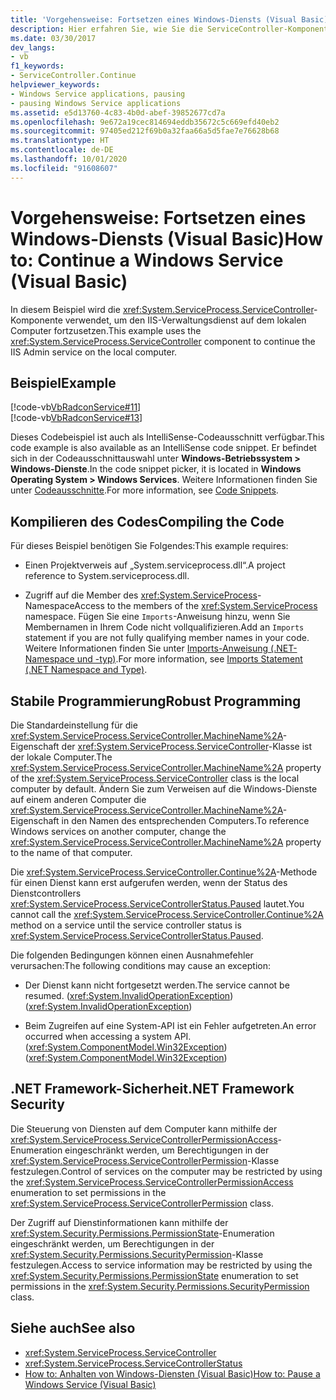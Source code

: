 ```yaml
---
title: 'Vorgehensweise: Fortsetzen eines Windows-Diensts (Visual Basic)'
description: Hier erfahren Sie, wie Sie die ServiceController-Komponente verwenden, um einen Windows-Dienst (z. B. den IIS-Verwaltungsdienst) auf einem lokalen Computer mit Visual Basic fortzusetzen.
ms.date: 03/30/2017
dev_langs:
- vb
f1_keywords:
- ServiceController.Continue
helpviewer_keywords:
- Windows Service applications, pausing
- pausing Windows Service applications
ms.assetid: e5d13760-4c83-4b0d-abef-39852677cd7a
ms.openlocfilehash: 9e672a19cec814694eddb35672c5c669efd40eb2
ms.sourcegitcommit: 97405ed212f69b0a32faa66a5d5fae7e76628b68
ms.translationtype: HT
ms.contentlocale: de-DE
ms.lasthandoff: 10/01/2020
ms.locfileid: "91608607"
---
```

# <a name="how-to-continue-a-windows-service-visual-basic"></a><span data-ttu-id="79b10-103">Vorgehensweise: Fortsetzen eines Windows-Diensts (Visual Basic)</span><span class="sxs-lookup"><span data-stu-id="79b10-103">How to: Continue a Windows Service (Visual Basic)</span></span>
<span data-ttu-id="79b10-104">In diesem Beispiel wird die <xref:System.ServiceProcess.ServiceController>-Komponente verwendet, um den IIS-Verwaltungsdienst auf dem lokalen Computer fortzusetzen.</span><span class="sxs-lookup"><span data-stu-id="79b10-104">This example uses the <xref:System.ServiceProcess.ServiceController> component to continue the IIS Admin service on the local computer.</span></span>  
  
## <a name="example"></a><span data-ttu-id="79b10-105">Beispiel</span><span class="sxs-lookup"><span data-stu-id="79b10-105">Example</span></span>  
 [!code-vb[VbRadconService#11](../../../samples/snippets/visualbasic/VS_Snippets_VBCSharp/VbRadconService/VB/MyNewService.vb#11)]  
[!code-vb[VbRadconService#13](../../../samples/snippets/visualbasic/VS_Snippets_VBCSharp/VbRadconService/VB/MyNewService.vb#13)]  
  
 <span data-ttu-id="79b10-106">Dieses Codebeispiel ist auch als IntelliSense-Codeausschnitt verfügbar.</span><span class="sxs-lookup"><span data-stu-id="79b10-106">This code example is also available as an IntelliSense code snippet.</span></span> <span data-ttu-id="79b10-107">Er befindet sich in der Codeausschnittauswahl unter **Windows-Betriebssystem > Windows-Dienste**.</span><span class="sxs-lookup"><span data-stu-id="79b10-107">In the code snippet picker, it is located in **Windows Operating System > Windows Services**.</span></span> <span data-ttu-id="79b10-108">Weitere Informationen finden Sie unter [Codeausschnitte](/visualstudio/ide/code-snippets).</span><span class="sxs-lookup"><span data-stu-id="79b10-108">For more information, see [Code Snippets](/visualstudio/ide/code-snippets).</span></span>  
  
## <a name="compiling-the-code"></a><span data-ttu-id="79b10-109">Kompilieren des Codes</span><span class="sxs-lookup"><span data-stu-id="79b10-109">Compiling the Code</span></span>  
 <span data-ttu-id="79b10-110">Für dieses Beispiel benötigen Sie Folgendes:</span><span class="sxs-lookup"><span data-stu-id="79b10-110">This example requires:</span></span>  
  
- <span data-ttu-id="79b10-111">Einen Projektverweis auf „System.serviceprocess.dll“.</span><span class="sxs-lookup"><span data-stu-id="79b10-111">A project reference to System.serviceprocess.dll.</span></span>  
  
- <span data-ttu-id="79b10-112">Zugriff auf die Member des <xref:System.ServiceProcess>-Namespace</span><span class="sxs-lookup"><span data-stu-id="79b10-112">Access to the members of the <xref:System.ServiceProcess> namespace.</span></span> <span data-ttu-id="79b10-113">Fügen Sie eine `Imports`-Anweisung hinzu, wenn Sie Membernamen in Ihrem Code nicht vollqualifizieren.</span><span class="sxs-lookup"><span data-stu-id="79b10-113">Add an `Imports` statement if you are not fully qualifying member names in your code.</span></span> <span data-ttu-id="79b10-114">Weitere Informationen finden Sie unter [Imports-Anweisung (.NET-Namespace und -typ)](../../visual-basic/language-reference/statements/imports-statement-net-namespace-and-type.md).</span><span class="sxs-lookup"><span data-stu-id="79b10-114">For more information, see [Imports Statement (.NET Namespace and Type)](../../visual-basic/language-reference/statements/imports-statement-net-namespace-and-type.md).</span></span>  
  
## <a name="robust-programming"></a><span data-ttu-id="79b10-115">Stabile Programmierung</span><span class="sxs-lookup"><span data-stu-id="79b10-115">Robust Programming</span></span>  
 <span data-ttu-id="79b10-116">Die Standardeinstellung für die <xref:System.ServiceProcess.ServiceController.MachineName%2A>-Eigenschaft der <xref:System.ServiceProcess.ServiceController>-Klasse ist der lokale Computer.</span><span class="sxs-lookup"><span data-stu-id="79b10-116">The <xref:System.ServiceProcess.ServiceController.MachineName%2A> property of the <xref:System.ServiceProcess.ServiceController> class is the local computer by default.</span></span> <span data-ttu-id="79b10-117">Ändern Sie zum Verweisen auf die Windows-Dienste auf einem anderen Computer die <xref:System.ServiceProcess.ServiceController.MachineName%2A>-Eigenschaft in den Namen des entsprechenden Computers.</span><span class="sxs-lookup"><span data-stu-id="79b10-117">To reference Windows services on another computer, change the <xref:System.ServiceProcess.ServiceController.MachineName%2A> property to the name of that computer.</span></span>  
  
 <span data-ttu-id="79b10-118">Die <xref:System.ServiceProcess.ServiceController.Continue%2A>-Methode für einen Dienst kann erst aufgerufen werden, wenn der Status des Dienstcontrollers <xref:System.ServiceProcess.ServiceControllerStatus.Paused> lautet.</span><span class="sxs-lookup"><span data-stu-id="79b10-118">You cannot call the <xref:System.ServiceProcess.ServiceController.Continue%2A> method on a service until the service controller status is <xref:System.ServiceProcess.ServiceControllerStatus.Paused>.</span></span>  
  
 <span data-ttu-id="79b10-119">Die folgenden Bedingungen können einen Ausnahmefehler verursachen:</span><span class="sxs-lookup"><span data-stu-id="79b10-119">The following conditions may cause an exception:</span></span>  
  
- <span data-ttu-id="79b10-120">Der Dienst kann nicht fortgesetzt werden.</span><span class="sxs-lookup"><span data-stu-id="79b10-120">The service cannot be resumed.</span></span> <span data-ttu-id="79b10-121">(<xref:System.InvalidOperationException>)</span><span class="sxs-lookup"><span data-stu-id="79b10-121">(<xref:System.InvalidOperationException>)</span></span>  
  
- <span data-ttu-id="79b10-122">Beim Zugreifen auf eine System-API ist ein Fehler aufgetreten.</span><span class="sxs-lookup"><span data-stu-id="79b10-122">An error occurred when accessing a system API.</span></span> <span data-ttu-id="79b10-123">(<xref:System.ComponentModel.Win32Exception>)</span><span class="sxs-lookup"><span data-stu-id="79b10-123">(<xref:System.ComponentModel.Win32Exception>)</span></span>  
  
## <a name="net-framework-security"></a><span data-ttu-id="79b10-124">.NET Framework-Sicherheit</span><span class="sxs-lookup"><span data-stu-id="79b10-124">.NET Framework Security</span></span>  
 <span data-ttu-id="79b10-125">Die Steuerung von Diensten auf dem Computer kann mithilfe der <xref:System.ServiceProcess.ServiceControllerPermissionAccess>-Enumeration eingeschränkt werden, um Berechtigungen in der <xref:System.ServiceProcess.ServiceControllerPermission>-Klasse festzulegen.</span><span class="sxs-lookup"><span data-stu-id="79b10-125">Control of services on the computer may be restricted by using the <xref:System.ServiceProcess.ServiceControllerPermissionAccess> enumeration to set permissions in the <xref:System.ServiceProcess.ServiceControllerPermission> class.</span></span>  
  
 <span data-ttu-id="79b10-126">Der Zugriff auf Dienstinformationen kann mithilfe der <xref:System.Security.Permissions.PermissionState>-Enumeration eingeschränkt werden, um Berechtigungen in der <xref:System.Security.Permissions.SecurityPermission>-Klasse festzulegen.</span><span class="sxs-lookup"><span data-stu-id="79b10-126">Access to service information may be restricted by using the <xref:System.Security.Permissions.PermissionState> enumeration to set permissions in the <xref:System.Security.Permissions.SecurityPermission> class.</span></span>  
  
## <a name="see-also"></a><span data-ttu-id="79b10-127">Siehe auch</span><span class="sxs-lookup"><span data-stu-id="79b10-127">See also</span></span>

- <xref:System.ServiceProcess.ServiceController>
- <xref:System.ServiceProcess.ServiceControllerStatus>
- [<span data-ttu-id="79b10-128">How to: Anhalten von Windows-Diensten (Visual Basic)</span><span class="sxs-lookup"><span data-stu-id="79b10-128">How to: Pause a Windows Service (Visual Basic)</span></span>](how-to-pause-a-windows-service-visual-basic.md)
